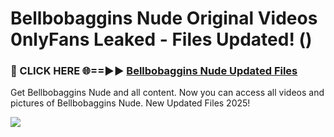 # Bellbobaggins Nude Original Videos 0nlyFans Leaked - Files Updated! ()

<h3>🔴 CLICK HERE 🌐==►► <a href="https://tinyurl.com/2p9ay9w9" rel="nofollow">Bellbobaggins Nude Updated Files</a></h3>

Get Bellbobaggins Nude and all content. Now you can access all videos and pictures of Bellbobaggins Nude. New Updated Files 2025!

[![](https://i.imgur.com/KQgVmj3.gif)](https://tinyurl.com/2p9ay9w9)
